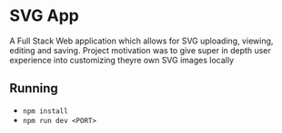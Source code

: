 # SVG App
A Full Stack Web application which allows for SVG uploading, viewing, editing and saving. Project motivation was to give super in depth user experience into customizing theyre own SVG images locally
## Running
- `npm install`
- `npm run dev <PORT>`
